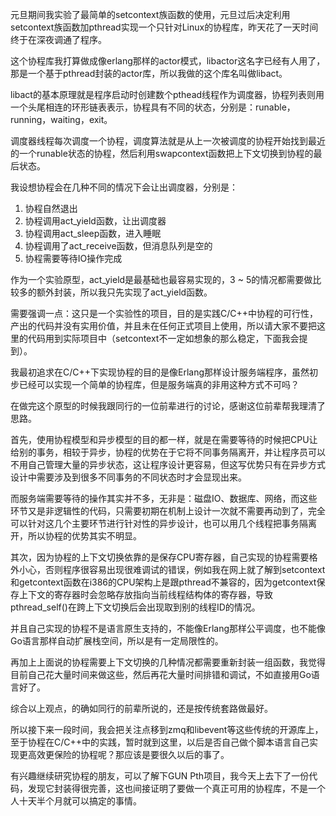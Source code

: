 元旦期间我实验了最简单的setcontext族函数的使用，元旦过后决定利用setcontext族函数加pthread实现一个只针对Linux的协程库，昨天花了一天时间终于在深夜调通了程序。

这个协程库我打算做成像erlang那样的actor模式，libactor这名字已经有人用了，那是一个基于pthread封装的actor库，所以我做的这个库名叫做libact。

libact的基本原理就是程序启动时创建数个pthead线程作为调度器，协程列表则用一个头尾相连的环形链表表示，协程具有不同的状态，分别是：runable，running，waiting，exit。

调度器线程每次调度一个协程，调度算法就是从上一次被调度的协程开始找到最近的一个runable状态的协程，然后利用swapcontext函数把上下文切换到协程的最后状态。

我设想协程会在几种不同的情况下会让出调度器，分别是：

1. 协程自然退出
2. 协程调用act\_yield函数，让出调度器
3. 协程调用act\_sleep函数，进入睡眠
4. 协程调用了act\_receive函数，但消息队列是空的
5. 协程需要等待IO操作完成

作为一个实验原型，act\_yield是最基础也最容易实现的，3 ~ 5的情况都需要做比较多的额外封装，所以我只先实现了act\_yield函数。

需要强调一点：这只是一个实验性的项目，目的是实践C/C++中协程的可行性，产出的代码并没有实用价值，并且未在任何正式项目上使用，所以请大家不要把这里的代码用到实际项目中（setcontext不一定如想象的那么稳定，下面我会提到）。

我最初追求在C/C++下实现协程的目的是像Erlang那样设计服务端程序，虽然初步已经可以实现一个简单的协程库，但是服务端真的非用这种方式不可吗？

在做完这个原型的时候我跟同行的一位前辈进行的讨论，感谢这位前辈帮我理清了思路。

首先，使用协程模型和异步模型的目的都一样，就是在需要等待的时候把CPU让给别的事务，相较于异步，协程的优势在于它将不同事务隔离开，并让程序员可以不用自己管理大量的异步状态，这让程序设计更容易，但这写优势只有在异步方式设计中需要涉及到很多不同事务的不同状态时才会显现出来。

而服务端需要等待的操作其实并不多，无非是：磁盘IO、数据库、网络，而这些环节又是非逻辑性的代码，只需要初期在机制上设计一次就不需要再动到了，完全可以针对这几个主要环节进行针对性的异步设计，也可以用几个线程把事务隔离开，所以协程的优势其实不明显。

其次，因为协程的上下文切换依靠的是保存CPU寄存器，自己实现的协程需要格外小心，否则程序很容易出现很难调试的错误，例如我在网上就了解到setcontext和getcontext函数在i386的CPU架构上是跟pthread不兼容的，因为getcontext保存上下文的寄存器时会忽略存放指向当前线程结构体的寄存器，导致pthread\_self()在跨上下文切换后会出现取到别的线程ID的情况。

并且自己实现的协程不是语言原生支持的，不能像Erlang那样公平调度，也不能像Go语言那样自动扩展栈空间，所以是有一定局限性的。

再加上上面说的协程需要上下文切换的几种情况都需要重新封装一组函数，我觉得目前自己花大量时间来做这些，然后再花大量时间排错和调试，不如直接用Go语言好了。

综合以上观点，的确如同行的前辈所说的，还是按传统套路做最好。

所以接下来一段时间，我会把关注点移到zmq和libevent等这些传统的开源库上，至于协程在C/C++中的实践，暂时就到这里，以后是否自己做个脚本语言自己实现更高效更保险的协程呢？那应该是要很久以后的事了。

有兴趣继续研究协程的朋友，可以了解下GUN Pth项目，我今天上去下了一份代码，发现它封装得很完善，这也间接证明了要做一个真正可用的协程库，不是一个人十天半个月就可以搞定的事情。
